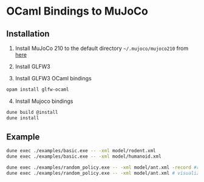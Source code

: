 # OCaml Bindings to MuJoCo

## Installation

1. Install MuJoCo 210 to the default directory `~/.mujoco/mujoco210` from [here](https://mujoco.org/download)

2. Install GLFW3 

3. Install GLFW3 OCaml bindings
```sh
opam install glfw-ocaml
```

4. Install Mujoco bindings
```sh
dune build @install
dune install
```

## Example
```sh
dune exec ./examples/basic.exe -- -xml model/rodent.xml 
dune exec ./examples/basic.exe -- -xml model/humanoid.xml 

dune exec ./examples/random_policy.exe -- -xml model/ant.xml -record #record video
dune exec ./examples/random_policy.exe -- -xml model/ant.xml # visualize only
```
